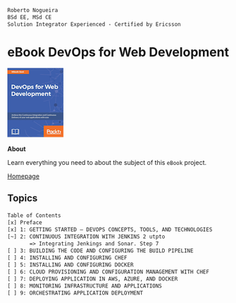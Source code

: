 ```
Roberto Nogueira  
BSd EE, MSd CE
Solution Integrator Experienced - Certified by Ericsson
```
# eBook DevOps for Web Development

![ebook image](images/ebook.png)

**About**

Learn everything you need to about the subject of this `eBook` project.

[Homepage](https://ebook.com)

## Topics
```
Table of Contents
[x] Preface
[x] 1: GETTING STARTED – DEVOPS CONCEPTS, TOOLS, AND TECHNOLOGIES
[~] 2: CONTINUOUS INTEGRATION WITH JENKINS 2 utpto
       => Integrating Jenkings and Sonar. Step 7
[ ] 3: BUILDING THE CODE AND CONFIGURING THE BUILD PIPELINE
[ ] 4: INSTALLING AND CONFIGURING CHEF
[ ] 5: INSTALLING AND CONFIGURING DOCKER
[ ] 6: CLOUD PROVISIONING AND CONFIGURATION MANAGEMENT WITH CHEF
[ ] 7: DEPLOYING APPLICATION IN AWS, AZURE, AND DOCKER
[ ] 8: MONITORING INFRASTRUCTURE AND APPLICATIONS
[ ] 9: ORCHESTRATING APPLICATION DEPLOYMENT
```
